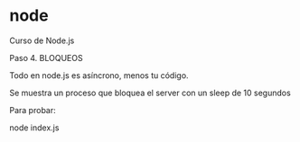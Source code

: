 # node
Curso de Node.js

Paso 4.   BLOQUEOS

Todo en node.js es asíncrono, menos tu código.



Se muestra un proceso que bloquea el server con un sleep de 10 segundos


Para probar: 

node index.js
